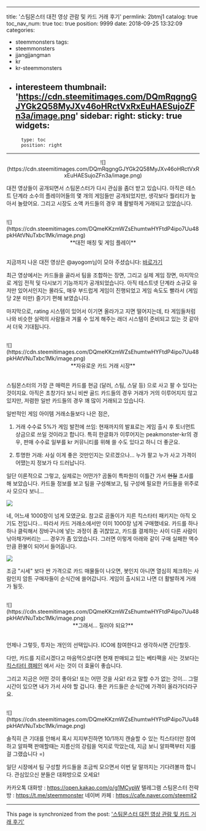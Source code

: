
---
title: '스팀몬스터 대전 영상 관람 및 카드 거래 후기'
permlink: 2btmj1
catalog: true
toc_nav_num: true
toc: true
position: 9999
date: 2018-09-25 13:32:09
categories:
- steemmonsters
tags:
- steemmonsters
- jjangjjangman
- kr
- kr-steemmonsters
- interesteem
thumbnail: 'https://cdn.steemitimages.com/DQmRqgngGJYGk2Q58MyJXv46oHRctVxRxEuHAESujoZFn3a/image.png'
sidebar:
    right:
        sticky: true
widgets:
    -
        type: toc
        position: right
---


<center> ![](https://cdn.steemitimages.com/DQmRqgngGJYGk2Q58MyJXv46oHRctVxRxEuHAESujoZFn3a/image.png)
</center>

대전 영상들이 공개되면서 스팀몬스터가 다시 관심을 좀더 받고 있습니다. 아직은 테스트 단계라 소수의 플레이어들의 몇 개의 게임들만 공개되었지만, 생각보다 퀄리티가 높아서 놀랐어요. 그리고 시장도 소액 카드들의 경우 꽤 활발하게 거래되고 있었습니다.

<br>
![](https://cdn.steemitimages.com/DQmeKKzmWZsEhumtwHYFtdP4ipo7Uu48pkHAtVNuTxbc1Mk/image.png)
<center>
**대전 매칭 및 게임 플레이**
</center>
<br>

지금까지 나온 대전 영상은 @ayogom님이 모아 주셨습니다: [바로가기](https://steemit.com/kr/@ayogom/6jv4ij)

최근 영상에서는 카드들을 골라서 팀을 조합하는 장면, 그리고 실제 게임 장면, 마지막으로 게임 전적 및 다시보기 기능까지가 공개되었습니다. 아직 테스트넷 단계라 소규모 유저만 있어서인지는 몰라도, 매우 부드럽게 게임이 진행되었고 게임 속도도 빨라서 (게임당 2분 미만) 즐기기 편해 보였습니다.

마지막으로, rating 시스템이 있어서 이기면 올라가고 지면 떨어지는데, 타 게임들처럼 나와 비슷한 실력의 사람들과 겨룰 수 있게 해주는 래더 시스템이 준비되고 있는 것 같아서 더욱 기대됩니다.

<br>
![](https://cdn.steemitimages.com/DQmeKKzmWZsEhumtwHYFtdP4ipo7Uu48pkHAtVNuTxbc1Mk/image.png)
<center>
**자유로운 카드 거래 시장**
</center>
<br>

스팀몬스터의 가장 큰 매력은 카드를 현금 (달러, 스팀, 스달 등) 으로 사고 팔 수 있다는 것이지요. 아직은 초창기다 보니 비싼 골드 카드들의 경우 거래가 거의 이루어지지 않고 있지만, 저렴한 일반 카드들의 경우 꽤 많이 거래되고 있습니다.

일반적인 게임 아이템 거래소들보다 나은 점은, 

1. 거래 수수료 5%가 게임 발전에 쓰임: 현재까지의 발표로는 게임 출시 후 토너먼트 상금으로 쓰일 것이라고 합니다. 특히 한글화가 이루어지는 peakmonster-kr의 경우, 판매 수수료 일부를 kr 커뮤니티를 위해 쓸 수도 있다고 하니 더 좋군요.

2. 투명한 거래: 사실 이게 좋은 것만인지는 모르겠으나... 누가 팔고 누가 사고 가격이 어땠는지 정보가 다 드러납니다.

일단 이론적으로 그렇고, 실제로는 어떤가? 곰돌이 특파원이 이틀간 가서 ~~현질~~ 조사를 해 보았습니다. 카드들 정보를 보고 팀을 구성해보고, 팀 구성에 필요한 카드들을 위주로 사 모으다 보니...

![](https://i.imgur.com/AwpyUpb.jpg)
<br>

네, 어느새 1000장이 넘게 모였군요. 참고로 곰돌이가 지른 킥스타터 패키지는 아직 오기도 전입니다... 따라서 카드 거래소에서만 이미 1000장 넘게 구매했네요. 카드를 하나하나 클릭해서 장바구니에 넣는 과정이 좀 귀찮았고, 카드를 결제하는 사이 다른 사람이 낚아채가버리는 ....  경우가 좀 있었습니다. 그러면 이렇게 아래와 같이 구매 실패한 액수만큼 환불이 되어서 들어옵니다.

![](https://i.imgur.com/LLuVAkE.jpg)
<br>

조금 "시세" 보다 싼 가격으로 카드 매물들이 나오면, 봇인지 아니면 열심히 체크하는 사람인지 암튼 구매자들이 순식간에 쓸어갑니다. 게임이 출시되고 나면 더 활발하게 거래가 될듯.

<br>
![](https://cdn.steemitimages.com/DQmeKKzmWZsEhumtwHYFtdP4ipo7Uu48pkHAtVNuTxbc1Mk/image.png)
<center>
**그래서... 질러야 되요?**
</center>
<br>

언제나 그렇듯, 투자는 개인의 선택입니다. ICO에 참여한다고 생각하시면 간단할듯. 

다만, 카드를 지르시겠다고 마음먹으셨다면 현재 판매되고 있는 베타팩을 사는 것보다는 [킥스타터 캠페인](https://www.kickstarter.com/projects/526764488/steem-monsters-a-digital-role-playing-trading-card?ref=nav_search&result=project&term=steem) 에서 사는 것이 더 효율이 좋습니다.

그리고 지금은 어떤 것이 좋아요! 또는 어떤 것을 사요! 라고 말할 수가 없는 것이... 그럴 시간이 있으면 내가 가서 사야 할 겁니다. 좋은 카드들은 순식간에 가격이 올라가더라구요. 

<br>
![](https://cdn.steemitimages.com/DQmeKKzmWZsEhumtwHYFtdP4ipo7Uu48pkHAtVNuTxbc1Mk/image.png)
<br>

솔직히 큰 기대를 안해서 혹시 지지부진하면 10/1까지 캔슬할 수 있는 킥스타터만 참여하고 알파팩 판매할때는 지름신의 강림을 억지로 막았는데, 지금 보니 알파팩부터 지를 걸 그랬습니다 =)

일단 시장에서 팀 구성할 카드들을 조금씩 모으면서 이번 달 말까지는 기다려볼까 합니다. 관심있으신 분들은 대화방으로 오세요!

카카오톡 대화방 : https://open.kakao.com/o/g1MCypW
텔레그램 스팀몬스터 전략방 : https://t.me/steemmonster
네이버 카페 :  https://cafe.naver.com/steemit2

- - -

This page is synchronized from the post: ['스팀몬스터 대전 영상 관람 및 카드 거래 후기'](https://steemit.com/@glory7/2btmj1)
